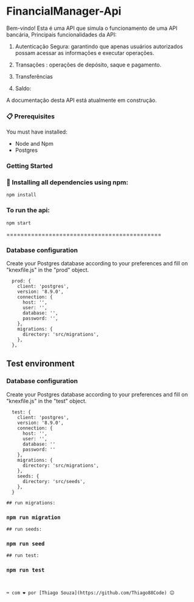 # FinancialManager-Api

Bem-vindo! Esta é uma API que simula o funcionamento de uma API bancária, 
Principais funcionalidades da API:

1. Autenticação Segura: garantindo que apenas usuários autorizados possam acessar as informações e executar operações.

2. Transações : operações de depósito, saque e pagamento.

3. Transferências

4. Saldo:  

A documentação desta API está atualmente em construção.

### 📋 Prerequisites

You must have installed:
- Node and Npm
- Postgres

### Getting Started 

### 🔧 Installing all dependencies using npm:

```
npm install 
```

### To run the api:
```
npm start
```
============================================


###  Database configuration

Create your Postgres database according to your preferences and fill on "knexfile.js" in the "prod"
object.

```
  prod: {
    client: 'postgres',
    version: '8.9.0',
    connection: {
      host: '',
      user: '',
      database: '',
      password: '',
    },
    migrations: {
      directory: 'src/migrations',
    },
  },

```
## Test environment

### Database configuration

Create your Postgres database according to your preferences and fill on "knexfile.js" in the "test"
object.

```
  test: {
    client: 'postgres',
    version: '8.9.0',
    connection: {
      host: '',
      user: '', 
      database: ''
      password: ''
    },
    migrations: {
      directory: 'src/migrations',
    },
    seeds: {
      directory: 'src/seeds',
    },
  }

## run migrations:
```
### `npm run migration`
```
## run seeds:
```
### `npm run seed`
```
## run test:
```
### `npm run test`
```


⌨️ com ❤️ por [Thiago Souza](https://github.com/Thiago88Code) 😊

